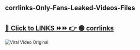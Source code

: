
 ## corrlinks-Only-Fans-Leaked-Videos-Files

# <h2><a href="https://mediaupload.pro?corrlinks">🔗 Click to LINKS ⏩⏩ 👉 🟢 corrlinks </a></h2>

<a href="https://mediaupload.pro?corrlinks" rel="nofollow" data-target="animated-image.originalLink"><img src="https://i.ibb.co.com/xMMVF88/686577567.gif" alt="Viral Video Original" style="max-width: 100%; display: inline-block;" data-target="animated-image.originalImage"></a>
